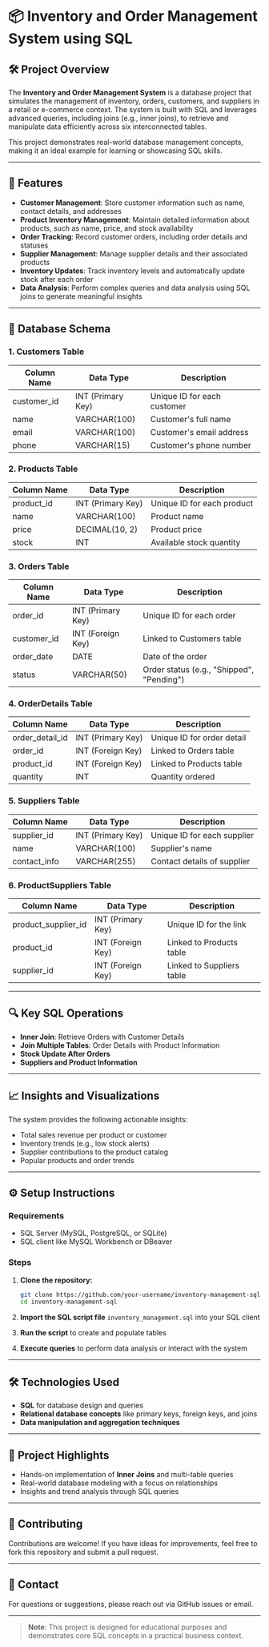 # 📦 Inventory and Order Management System using SQL

## 🛠 Project Overview

The **Inventory and Order Management System** is a database project that simulates the management of inventory, orders, customers, and suppliers in a retail or e-commerce context. The system is built with SQL and leverages advanced queries, including joins (e.g., inner joins), to retrieve and manipulate data efficiently across six interconnected tables.

This project demonstrates real-world database management concepts, making it an ideal example for learning or showcasing SQL skills.

---

## 🚀 Features

* **Customer Management**: Store customer information such as name, contact details, and addresses
* **Product Inventory Management**: Maintain detailed information about products, such as name, price, and stock availability
* **Order Tracking**: Record customer orders, including order details and statuses
* **Supplier Management**: Manage supplier details and their associated products
* **Inventory Updates**: Track inventory levels and automatically update stock after each order
* **Data Analysis**: Perform complex queries and data analysis using SQL joins to generate meaningful insights

---

## 📂 Database Schema

### 1. Customers Table

| Column Name | Data Type | Description |
|-------------|-----------|-------------|
| customer_id | INT (Primary Key) | Unique ID for each customer |
| name | VARCHAR(100) | Customer's full name |
| email | VARCHAR(100) | Customer's email address |
| phone | VARCHAR(15) | Customer's phone number |

### 2. Products Table

| Column Name | Data Type | Description |
|-------------|-----------|-------------|
| product_id | INT (Primary Key) | Unique ID for each product |
| name | VARCHAR(100) | Product name |
| price | DECIMAL(10, 2) | Product price |
| stock | INT | Available stock quantity |

### 3. Orders Table

| Column Name | Data Type | Description |
|-------------|-----------|-------------|
| order_id | INT (Primary Key) | Unique ID for each order |
| customer_id | INT (Foreign Key) | Linked to Customers table |
| order_date | DATE | Date of the order |
| status | VARCHAR(50) | Order status (e.g., "Shipped", "Pending") |

### 4. OrderDetails Table

| Column Name | Data Type | Description |
|-------------|-----------|-------------|
| order_detail_id | INT (Primary Key) | Unique ID for order detail |
| order_id | INT (Foreign Key) | Linked to Orders table |
| product_id | INT (Foreign Key) | Linked to Products table |
| quantity | INT | Quantity ordered |

### 5. Suppliers Table

| Column Name | Data Type | Description |
|-------------|-----------|-------------|
| supplier_id | INT (Primary Key) | Unique ID for each supplier |
| name | VARCHAR(100) | Supplier's name |
| contact_info | VARCHAR(255) | Contact details of supplier |

### 6. ProductSuppliers Table

| Column Name | Data Type | Description |
|-------------|-----------|-------------|
| product_supplier_id | INT (Primary Key) | Unique ID for the link |
| product_id | INT (Foreign Key) | Linked to Products table |
| supplier_id | INT (Foreign Key) | Linked to Suppliers table |

---

## 🔍 Key SQL Operations

* **Inner Join**: Retrieve Orders with Customer Details
* **Join Multiple Tables**: Order Details with Product Information
* **Stock Update After Orders**
* **Suppliers and Product Information**

---

## 📈 Insights and Visualizations

The system provides the following actionable insights:

* Total sales revenue per product or customer
* Inventory trends (e.g., low stock alerts)
* Supplier contributions to the product catalog
* Popular products and order trends

---

## ⚙️ Setup Instructions

### Requirements

* SQL Server (MySQL, PostgreSQL, or SQLite)
* SQL client like MySQL Workbench or DBeaver

### Steps

1. **Clone the repository:**
   ```bash
   git clone https://github.com/your-username/inventory-management-sql.git
   cd inventory-management-sql
   ```

2. **Import the SQL script file** `inventory_management.sql` into your SQL client

3. **Run the script** to create and populate tables

4. **Execute queries** to perform data analysis or interact with the system

---

## 🛠️ Technologies Used

* **SQL** for database design and queries
* **Relational database concepts** like primary keys, foreign keys, and joins
* **Data manipulation and aggregation techniques**

---

## 📌 Project Highlights

* Hands-on implementation of **Inner Joins** and multi-table queries
* Real-world database modeling with a focus on relationships
* Insights and trend analysis through SQL queries

---

## 🤝 Contributing

Contributions are welcome! If you have ideas for improvements, feel free to fork this repository and submit a pull request.

---

## 📧 Contact

For questions or suggestions, please reach out via GitHub issues or email.

---

> **Note**: This project is designed for educational purposes and demonstrates core SQL concepts in a practical business context.
